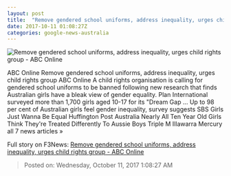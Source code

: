 ```yaml
---
layout: post
title:  "Remove gendered school uniforms, address inequality, urges child rights group - ABC Online"
date: 2017-10-11 01:08:27Z
categories: google-news-australia
---
```


![Remove gendered school uniforms, address inequality, urges child rights group - ABC Online](http://www.abc.net.au/news/image/8102790-1x1-700x700.jpg)

ABC Online Remove gendered school uniforms, address inequality, urges child rights group ABC Online A child rights organisation is calling for gendered school uniforms to be banned following new research that finds Australian girls have a bleak view of gender equality. Plan International surveyed more than 1,700 girls aged 10-17 for its "Dream Gap ... Up to 98 per cent of Australian girls feel gender inequality, survey suggests SBS Girls Just Wanna Be Equal Huffington Post Australia Nearly All Ten Year Old Girls Think They're Treated Differently To Aussie Boys Triple M Illawarra Mercury all 7 news articles »


Full story on F3News: [Remove gendered school uniforms, address inequality, urges child rights group - ABC Online](http://www.f3nws.com/n/VfY3qF)

> Posted on: Wednesday, October 11, 2017 1:08:27 AM
